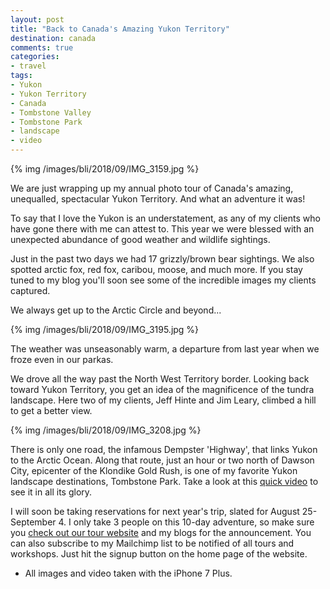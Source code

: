 ```yaml
---
layout: post
title: "Back to Canada's Amazing Yukon Territory"
destination: canada
comments: true
categories:
- travel
tags:
- Yukon
- Yukon Territory
- Canada
- Tombstone Valley
- Tombstone Park
- landscape
- video
---
```


{% img /images/bli/2018/09/IMG_3159.jpg %}

We are just wrapping up my annual photo tour of Canada's amazing, unequalled, spectacular Yukon Territory. And what an adventure it was!

<!--more-->

To say that I love the Yukon is an understatement, as any of my clients who have gone there with me can attest to. This year we were blessed with an unexpected abundance of good weather and wildlife sightings. 

Just in the past two days we had 17 grizzly/brown bear sightings.  We also spotted arctic fox, red fox, caribou, moose, and much more. If you stay tuned to my blog you'll soon see some of the incredible images my clients captured.

We always get up to the Arctic Circle and beyond... 

{% img /images/bli/2018/09/IMG_3195.jpg %}

The weather was unseasonably warm, a departure from last year when we froze even in our parkas. 

We drove all the way past the North West Territory border. Looking back toward Yukon Territory, you get an idea of the magnificence of the tundra landscape. Here two of my clients, Jeff Hinte and Jim Leary, climbed a hill to get a better view. 

{% img /images/bli/2018/09/IMG_3208.jpg %}

There is only one road, the infamous Dempster 'Highway', that links Yukon to the Arctic Ocean. Along that route, just an hour or two north of Dawson City, epicenter of the Klondike Gold Rush, is one of my favorite Yukon landscape destinations, Tombstone Park. Take a look at this [quick video](https://youtu.be/tXs8nxq3oOI) to see it in all its glory. 

I will soon be taking reservations for next year's trip, slated for August 25-September 4. I only take 3 people on this 10-day adventure, so make sure you [check out our tour website](http://tour.lesterpickerphoto.com/) and my blogs for the announcement. You can also subscribe to my Mailchimp list to be notified of all tours and workshops. Just hit the signup button on the home page of the website. 


* All images and video taken with the iPhone 7 Plus. 


